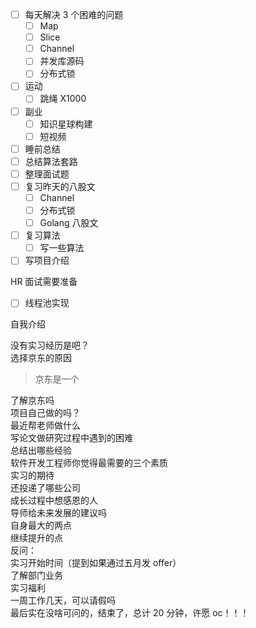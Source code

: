 
- [ ] 每天解决 3 个困难的问题
	- [ ] Map
	- [ ] Slice
	- [ ] Channel
	- [ ] 并发库源码
	- [ ] 分布式锁
- [ ] 运动
	- [ ] 跳绳 X1000
- [ ] 副业
	- [ ] 知识星球构建
	- [ ] 短视频
- [ ] 睡前总结
- [ ] 总结算法套路
- [ ] 整理面试题
- [ ] 复习昨天的八股文
	- [ ] Channel
	- [ ] 分布式锁
	- [ ] Golang 八股文
- [ ] 复习算法
	- [ ] 写一些算法
- [ ] 写项目介绍

HR 面试需要准备

- [ ] 线程池实现

自我介绍  

没有实习经历是吧？  
选择京东的原因  

> 京东是一个

了解京东吗  
项目自己做的吗？  
最近帮老师做什么  
写论文做研究过程中遇到的困难  
总结出哪些经验  
软件开发工程师你觉得最需要的三个素质  
实习的期待  
还投递了哪些公司  
成长过程中想感恩的人  
导师给未来发展的建议吗  
自身最大的两点  
继续提升的点  
反问：  
实习开始时间（提到如果通过五月发 offer）  
了解部门业务  
实习福利  
一周工作几天，可以请假吗  
最后实在没啥可问的，结束了，总计 20 分钟，许愿 oc！！！  
